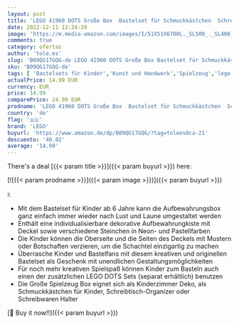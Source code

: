 ```yaml
---
layout: post
title: 'LEGO 41960 DOTS Große Box  Bastelset für Schmuckkästchen  Schreibtisch-Organizer oder Kinderzimmer-Deko  Basteln für Kinder  Spielzeug ab 6 Jahren'
date: 2022-12-11 12:24:29
image: 'https://m.media-amazon.com/images/I/51X51X67O0L._SL500_._SL400_.jpg'
comments: true
category: ofertas
author: 'tole.es'
slug: 'B09QG17GQG-de LEGO 41960 DOTS Große Box Bastelset für Schmuckkästchen...'
sku: 'B09QG17GQG-de'
tags: [ 'Bastelsets für Kinder','Kunst und Handwerk','Spielzeug','lego','🇩🇪', ]
actualPrice: 14.99 EUR
currency: EUR
price: 14.99
comparePrice: 24.99 EUR
prodname: 'LEGO 41960 DOTS Große Box  Bastelset für Schmuckkästchen  Schreibtisch-Organizer oder Kinderzimmer-Deko  Basteln für Kinder  Spielzeug ab 6 Jahren'
country: 'de'
flag: '🇩🇪'
brand: 'LEGO'
buyurl: 'https://www.amazon.de/dp/B09QG17GQG/?tag=tolees0ca-21'
descuento: '40.02'
average: '14.99'
---
```


There's a deal [{{< param title >}}]({{< param buyurl >}})  here:

[![{{< param prodname >}}]({{< param image >}})]({{< param buyurl >}})

ℹ️:

- Mit dem Bastelset für Kinder ab 6 Jahre kann die Aufbewahrungsbox ganz einfach immer wieder nach Lust und Laune umgestaltet werden
- Enthält eine individualisierbare dekorative Aufbewahrungkiste mit Deckel sowie verschiedene Steinchen in Neon- und Pastellfarben
- Die Kinder können die Oberseite und die Seiten des Deckels mit Mustern oder Botschaften verzieren, um die Schachtel einzigartig zu machen
- Überrasche Kinder und Bastelfans mit diesem kreativen und originellen Bastelset als Geschenk mit unendlichen Gestaltungsmöglichkeiten
- Für noch mehr kreativen Spielspaß können Kinder zum Basteln auch einen der zusätzlichen LEGO DOTS Sets (separat erhältlich) benutzen
- Die Große Spielzeug Box eignet sich als Kinderzimmer Deko, als Schmuckkästchen für Kinder, Schreibtisch-Organizer oder Schreibwaren Halter

[🛒 Buy it now!!]({{< param buyurl >}})
